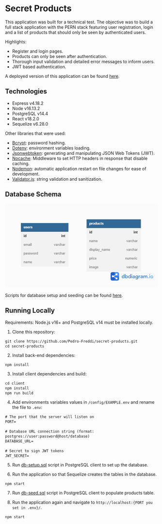# Secret Products

This application was built for a technical test. The objective was to build a full stack application with the PERN stack featuring user registration, login and a list of products that should only be seen by authenticated users.

Highlights:
* Register and login pages.
* Products can only be seen after authentication.
* Thorough input validation and detailed error messages to inform users.
* JWT based authentication.

A deployed version of this application can be found [here](https://secret-products-pdafr.rj.r.appspot.com/).

## Technologies

* Express v4.18.2
* Node v16.13.2
* PostgreSQL v14.4
* React v18.2.0
* Sequelize v6.28.0

Other libraries that were used:

* [Bcrypt](https://github.com/kelektiv/node.bcrypt.js): password hashing.
* [Dotenv](https://github.com/motdotla/dotenv): environment variables loading.
* [Jsonwebtoken](https://github.com/auth0/node-jsonwebtoken): generating and manipulating JSON Web Tokens (JWT).
* [Nocache](https://github.com/helmetjs/nocache): Middleware to set HTTP headers in response that disable caching.
* [Nodemon](https://github.com/remy/nodemon): automatic application restart on file changes for ease of development.
* [Validator.js](https://github.com/validatorjs/validator.js): string validation and sanitization.

## Database Schema

<img src="./docs/db-schema.png" alt="Database schema" />

Scripts for database setup and seeding can be found [here](./docs/scripts).

## Running Locally

Requirements: Node.js v16+ and PostgreSQL v14 must be installed locally.

1. Clone this repository:
```
git clone https://github.com/Pedro-Freddi/secret-products.git
cd secret-products
```

2. Install back-end dependencies:
```
npm install
```

3. Install client dependencies and build:
```
cd client
npm install
npm run build
```

4. Add environments variables values in `/config/EXAMPLE.env` and rename the file to `.env`:
```
# The port that the server will listen on
PORT=

# Database URL connection string (format: postgres://user:password@host/database)
DATABASE_URL=

# Secret to sign JWT tokens
JWT_SECRET=
```

5. Run [db-setup.sql](./docs/scripts/db-setup.sql) script in PostgreSQL client to set up the database.

6. Run the application so that Sequelize creates the tables in the database.
```
npm start
```

7. Run [db-seed.sql](./docs/scripts/db-seed.sql) script in PostgreSQL client to populate products table.

8. Run the application again and navigate to `http://localhost:{PORT you set in .env}/`.
```
npm start
```
